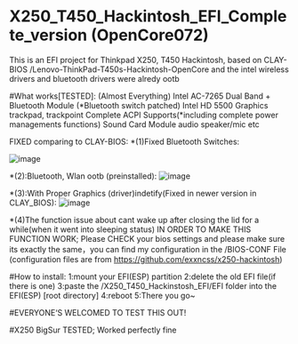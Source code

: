 # X250_T450_Hackintosh_EFI_Complete_version (OpenCore072)
This is an EFI project for Thinkpad X250, T450 Hackintosh, based on CLAY-BIOS
/Lenovo-ThinkPad-T450s-Hackintosh-OpenCore and the intel wireless drivers and bluetooth drivers were alredy ootb

#What works[TESTED]:
(Almost Everything)
Intel AC-7265 Dual Band + Bluetooth Module (*Bluetooth switch patched)
Intel HD 5500 Graphics
trackpad, trackpoint
Complete ACPI Supports(*including complete power managements functions)
Sound Card Module
audio speaker/mic
etc

FIXED comparing to CLAY-BIOS:
*(1)Fixed Bluetooth Switches:

![image](https://user-images.githubusercontent.com/100339054/176080062-664111a0-0a2a-49a0-97e6-54e3fa1d5ca7.png)


*(2):Bluetooth, Wlan ootb (preinstalled):
![image](https://user-images.githubusercontent.com/100339054/176080436-3888dda8-86df-4540-9aa5-81bbfb71c77f.png)

*(3):With Proper Graphics (driver)indetify(Fixed in newer version in CLAY_BIOS):
![image](https://user-images.githubusercontent.com/100339054/176080642-bb04377b-342e-4978-afab-c377544dc0be.png)

*(4)The function issue about cant wake up after closing the lid for a while(when it went into sleeping status)
IN ORDER TO MAKE THIS FUNCTION WORK; Please CHECK your bios settings and please make sure its exactly the same，you can find my configuration in the /BIOS-CONF File (configuration files are from https://github.com/exxncss/x250-hackintosh)

#How to install:
1:mount your EFI(ESP) partition
2:delete the old EFI file(if there is one)
3:paste the /X250_T450_Hackinstosh_EFI/EFI folder into the EFI(ESP) [root directory]
4:reboot
5:There you go~

#EVERYONE‘S WELCOMED TO TEST THIS OUT!

#X250 BigSur TESTED; Worked perfectly fine
